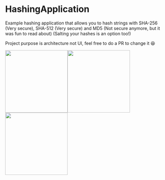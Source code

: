 # HashingApplication
Example hashing application that allows you to hash strings with SHA-256 (Very secure), SHA-512 (Very secure) and MD5 (Not secure anymore, but it was fun to read about)
(Salting your hashes is an option too!)

Project purpose is architecture not UI, feel free to do a PR to change it :laughing:

<img src="https://user-images.githubusercontent.com/98784426/174898530-f8af9470-39b9-47a3-a555-f7a1f4722ea0.png" width=200><img src="https://user-images.githubusercontent.com/98784426/174898585-751ac094-01cc-4e45-8676-842e1207f862.png" width=200><img src="https://user-images.githubusercontent.com/98784426/174898624-2da7bba5-4ce2-410b-90d5-eaca395cd160.png" width=200>

